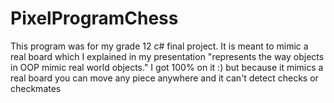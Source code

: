 # PixelProgramChess
This program was for my grade 12 c# final project. It is meant to mimic a real board which I explained in my presentation "represents the way objects in OOP mimic real world objects." I got 100% on it :) but because it mimics a real board you can move any piece anywhere and it can't detect checks or checkmates
